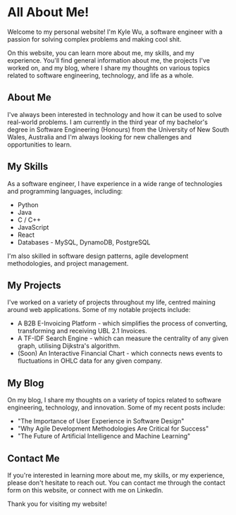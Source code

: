 # All About Me!

Welcome to my personal website! I'm Kyle Wu, a software engineer with a passion for solving complex problems and making cool shit.

On this website, you can learn more about me, my skills, and my experience. You'll find general information about me, the projects I've worked on, and my blog, where I share my thoughts on various topics related to software engineering, technology, and life as a whole.

## About Me

I've always been interested in technology and how it can be used to solve real-world problems. I am currently in the third year of my bachelor's degree in Software Engineering (Honours) from the University of New South Wales, Australia and I'm always looking for new challenges and opportunities to learn.

## My Skills

As a software engineer, I have experience in a wide range of technologies and programming languages, including:

* Python
* Java
* C / C++
* JavaScript
* React
* Databases - MySQL, DynamoDB, PostgreSQL

I'm also skilled in software design patterns, agile development methodologies, and project management.

## My Projects

I've worked on a variety of projects throughout my life, centred maining around web applications. Some of my notable projects include:

* A B2B E-Invoicing Platform - which simplifies the process of converting, transforming and receiving UBL 2.1 Invoices.
* A TF-IDF Search Engine - which can measure the centrality of any given graph, utilising Dijkstra's algorithm.
* (Soon) An Interactive Financial Chart - which connects news events to fluctuations in OHLC data for any given company.

## My Blog

On my blog, I share my thoughts on a variety of topics related to software engineering, technology, and innovation. Some of my recent posts include:

* "The Importance of User Experience in Software Design"
* "Why Agile Development Methodologies Are Critical for Success"
* "The Future of Artificial Intelligence and Machine Learning"

## Contact Me

If you're interested in learning more about me, my skills, or my experience, please don't hesitate to reach out. You can contact me through the contact form on this website, or connect with me on LinkedIn.

Thank you for visiting my website!
